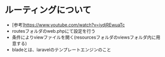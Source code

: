 # ルーティングについて
- [参考]https://www.youtube.com/watch?v=iydjREwuaTc
- routesフォルダのweb.phpにて設定を行う
- 条件によりviewファイルを開く(resourcesフォルダのviewsフォルダ内に用意する)
- bladeとは、laravelのテンプレートエンジンのこと